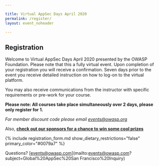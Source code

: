 ```yaml
---

title: Virtual AppSec Days April 2020
permalink: /register/
layout: event_noheader

---
```


## Registration 

Welcome to Virtual AppSec Days April 2020 presented by the OWASP Foundation. Please note that this a fully virtual event. Upon completion of your registration you will receive a confirmation. Seven days prior to the event you receive detailed instruction on how to log-on to the virtual platform. 

You may also receive communications from the instructor with specific requirements or pre-work for your course. 

**Please note: All courses take place simultaneously over 2 days, please only register for 1.**

*For member discount code please email events@owasp.org*

Also, **[check out our sponsors for a chance to win some cool prizes](https://appsecdays.org/sponsors/swag/)**

{% include registration_form.md show_dietary_restrictions="false" primary_color="#0079a7" %}

Questions? [events@owasp.com](mailto:events@owasp.com?subject=Global%20AppSec%20San Francisco%20Inquiry)
